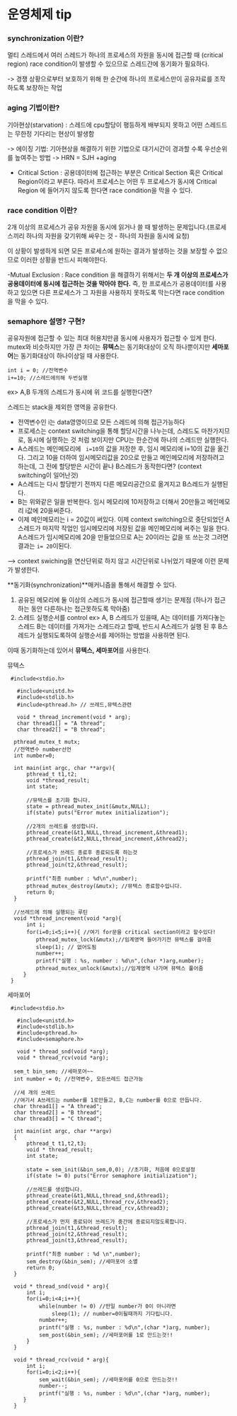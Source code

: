 # 운영체제 tip

### synchronization 이란?

멀티 스레드에서 여러 스레드가 하나의 프로세스의 자원을 동시에 접근할 때 (critical region) race condition이 발생할 수 있으므로 스레드간에 동기화가 필요하다.

-> 경쟁 상황으로부터 보호하기 위해 한 순간에 하나의 프로세스만이 공유자료를 조작하도록 보장하는 작업 



### aging 기법이란?

기아현상(starvation) : 스레드에 cpu할당이 평등하게 배부되지 못하고 어떤 스레드드는 무한정 기다리는 현상이 발생함 

-> 에이징 기법: 기아현상을 해결하기 위한 기법으로 대기시간이 경과할 수록 우선순위를 높여주는 방법 -> HRN = SJH +aging 



- Critical Sction : 공용데이터에 접근하는 부분은 Critical Section 혹은 Critical Region이라고 부른다. 따라서 프로세스는 어떤 두 프로세스가 동시에 Critical Region 에 들어가지 않도록 한다면 race condition을 막을 수 있다.

### race condition 이란?

2개 이상의 프로세스가 공유 자원을 동시에 읽거나 쓸 때 발생하는 문제입니다.(프로세스끼리 하나의 자원을 갖기위해 싸우는 것 - 하나의 자원을 동시에 요청)

이 상황이 발생하게 되면 모든 프로세스에 원하는 결과가 발생하는 것을 보장할 수 없으므로 이러한 상황을 반드시 피해야한다.



-Mutual Exclusion : Race condition 을 해결하기 위해서는 **두 개 이상의 프로세스가 공용데이터에 동시에 접근하는 것을 막아야 한다.** 즉, 한 프로세스가 공용데이터를 사용하고 있으면 다른 프로세스가 그 자원을 사용하지 못하도록 막는다면 race condition 을 막을 수 있다.



### semaphore 설명? 구현?

공유자원에 접근할 수 있는 최대 허용치만큼 동시에 사용자가 접근할 수 있게 한다. mutex와 비슷하지만 가장 큰 차이는 **뮤텍스**는 동기화대상이 오직 하나뿐이지만 **세마포어**는 동기화대상이 하나이상일 때 사용한다.



```
int i = 0; //전역변수
i+=10; //스레드에의해 두번실행
```

ex> A,B 두개의 스레드가 동시에 위 코드를 실행한다면?

스레드는 stack을 제외한 영역을 공유한다. 

- 전역변수인 i는 data영영이므로 모든 스레드에 의해 접근가능하다 
- 프로세스는 context switching을 통해 할당시간을 나누는데, 스레드도 마찬가지므로, 동시에 실행하는 것 처럼 보이지만 CPU는 한순간에 하나의 스레드만 실행한다.
- A스레드는 메인메모리에 ` i=10`의 값을 저장한 후, 임시 메모리에 i=10의 값을 옮긴다. 그리고 10을 더하여 임시메모리값을 20으로 만들고 메인메모리에 저장하려고 하는데, 그 전에 할당받은 시간이 끝나 B스레드가 동작한다면? (context switching이 일어난것)
- A스레드는 다시 할당받기 전까지 다른 메모리공간으로 옮겨지고 B스레드가 실행된다.
- B는 위와같은 일을 반복한다. 임시 메모리에 10저장하고 더해서 20만들고 메인메모리 i값에 20을써준다. 
- 이제 메인메모리는 i = 20값이 써있다. 이제 context switching으로 중단되었던 A스레드가 마지막 작업인 임시메모리에 저장된 값을 메인메모리에 써주는 일을 한다. A스레드가 임시메모리에 20을 만들었으므로 A는 20이라는 값을 또 쓰는것 그려면 결과는 ` i= 20 `이된다.

--> context swiching을 연산단위로 하지 않고 시간단위로 나뉘었기 때문에 이런 문제가 발생한다. 



**동기화(synchronization)**매커니즘을 통해서 해결할 수 있다.

1. 공유된 메모리에 둘 이상의 스레드가 동시에 접근할때 생기는 문제점 (하나가 접근하는 동안 다른하나는 접근못하도록 막아줌)
2. 스레드 실행순서를 control  ex> A, B 스레드가 있을때, A는 데이터를 가져다놓는 스레드 B는 데이터를 가져가는 스레드라고 할때, 반드시 A스레드가 실행 된 후 B스레드가 실행되도록하여 실행순서를 제어하는 방법을 사용하면 된다.

이때 동기화하는데 있어서 **뮤텍스, 세마포어**를 사용한다.

뮤텍스

```
 #include<stdio.h>

   #include<unistd.h>
   #include<stdlib.h>
   #include<pthread.h> // 쓰레드,뮤텍스관련
  
   void * thread_increment(void * arg);
   char thread1[] = "A thread";
   char thread2[] = "B thread";
  
  pthread_mutex_t mutx;
  //전역변수 number선언
  int number=0;
 
  int main(int argc, char **argv){
      pthread_t t1,t2;
      void *thread_result;
      int state;
 
      //뮤텍스를 초기화 합니다.
      state = pthread_mutex_init(&mutx,NULL);
      if(state) puts("Error mutex initialization");
 
      //2개의 쓰레드를 생성합니다.
      pthread_create(&t1,NULL,thread_increment,&thread1);
      pthread_create(&t2,NULL,thread_increment,&thread2);
 
      //프로세스가 쓰레드 종료후 종료되도록 하는것
      pthread_join(t1,&thread_result);
      pthread_join(t2,&thread_result);
 
      printf("최종 number : %d\n",number);
      pthread_mutex_destroy(&mutx); //뮤텍스 종료함수입니다.
      return 0;
  }
 
  //쓰레드에 의해 실행되는 루틴
  void *thread_increment(void *arg){
      int i;
      for(i=0;i<5;i++){ //여기 for문을 critical section이라고 할수있다!
         pthread_mutex_lock(&mutx);//임계영역 들어가기전 뮤텍스를 걸어줌
         sleep(1); // 없어도됨
         number++;
         printf("실행 : %s, number : %d\n",(char *)arg,number);
         pthread_mutex_unlock(&mutx);//임계영역 나가며 뮤텍스 풀어줌
     }
 }
```



세마포어

```
 #include<stdio.h>

   #include<unistd.h>
   #include<stdlib.h>
   #include<pthread.h>
   #include<semaphore.h>
  
   void * thread_snd(void *arg);
   void * thread_rcv(void *arg);
 
  sem_t bin_sem; //세마포어~~
  int number = 0; //전역변수, 모든쓰레드 접근가능
 
  //세 개의 쓰레드
  //여기서 A쓰레드는 number를 1로만들고, B,C는 number를 0으로 만듭니다.
  char thread1[] = "A thread";
  char thread2[] = "B thread";
  char thread3[] = "C thread";
 
  int main(int argc, char **argv)
  {
      pthread_t t1,t2,t3;
      void * thread_result;
      int state;
 
      state = sem_init(&bin_sem,0,0); //초기화, 처음에 0으로설정
      if(state != 0) puts("Error semaphore initialization");
 
      //쓰레드를 생성합니다.
      pthread_create(&t1,NULL,thread_snd,&thread1);
      pthread_create(&t2,NULL,thread_rcv,&thread2);
      pthread_create(&t3,NULL,thread_rcv,&thread3);
 
      //프로세스가 먼저 종료되어 쓰레드가 중간에 종료되지않도록합니다.
      pthread_join(t1,&thread_result);
      pthread_join(t2,&thread_result);
      pthread_join(t3,&thread_result);
 
      printf("최종 number : %d \n",number);
      sem_destroy(&bin_sem); //세마포어 소멸
      return 0;
  }
 
  void * thread_snd(void * arg){
      int i;
      for(i=0;i<4;i++){
          while(number != 0) //만일 number가 0이 아니라면
              sleep(1); // number=0이될때까지 기다립니다.
          number++;
          printf("실행 : %s, number : %d\n",(char *)arg, number);
          sem_post(&bin_sem); //세마포어를 1로 만드는것!!
      }
  }
 
  void * thread_rcv(void * arg){
      int i;
      for(i=0;i<2;i++){
          sem_wait(&bin_sem); //세마포어를 0으로 만드는것!!
          number--;
          printf("실행 : %s, number : %d\n",(char *)arg, number);
     }
  }

 
```

